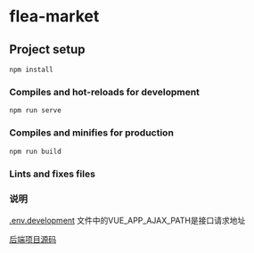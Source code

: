 # flea-market

## Project setup

```
npm install
```

### Compiles and hot-reloads for development

```
npm run serve
```

### Compiles and minifies for production

```
npm run build
```

### Lints and fixes files

### 说明

[.env.development](.env.development) 文件中的VUE_APP_AJAX_PATH是接口请求地址

[后端项目源码](https://github.com/5pyx55CG5ri4/flea-market-service)

